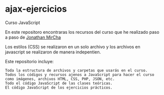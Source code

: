 # ajax-ejercicios


Curso JavaScript


En este repositoro encontraras  los recursos del curso que he realizado paso a paso de <a href="https://jonmircha.com/" rel="nofollow">Jonathan MirCha</a>

Los estilos (CSS) se realizaron en un solo archivo y los archivos en javascript se realizaron de manera indepentien.

Este repositorio incluye:

    Toda la estructura de archivos y carpetas que usarás en el curso.
    Todos los códigos y recursos ajenos a JavaScript para hacer el curso como imágenes, archivos HTML, CSS, PHP, JSON, etc.
    Todo el código JavaScript de las clases teóricas.
    El código JavaScript de los ejercicios prácticos.
